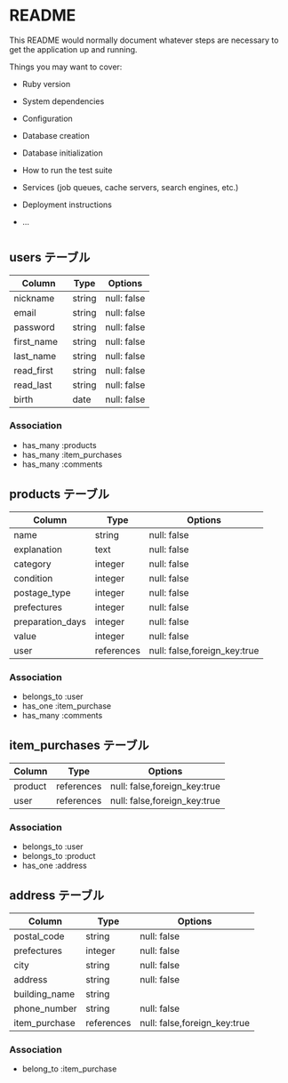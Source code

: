 # README

This README would normally document whatever steps are necessary to get the
application up and running.

Things you may want to cover:

* Ruby version

* System dependencies

* Configuration

* Database creation

* Database initialization

* How to run the test suite

* Services (job queues, cache servers, search engines, etc.)

* Deployment instructions

* ...


#
## users テーブル

| Column   　| Type   | Options     |
| ---------- | ------ | ----------- |
| nickname   | string | null: false |
| email   　 | string | null: false |
| password　 | string | null: false |
| first_name | string | null: false |
| last_name  | string | null: false |
| read_first | string | null: false |
| read_last  | string | null: false |
| birth      | date   | null: false |

### Association

- has_many :products
- has_many :item_purchases
- has_many :comments

## products テーブル

| Column           | Type       | Options                      |
| ---------------  | ---------  | ---------------------------- |
| name             | string     | null: false                  |
| explanation      | text       | null: false                  |
| category         | integer    | null: false                  |
| condition        | integer    | null: false                  |
| postage_type     | integer    | null: false                  |
| prefectures      | integer    | null: false                  |
| preparation_days | integer    | null: false                  |
| value            | integer    | null: false                  |
| user             | references | null: false,foreign_key:true |

### Association

- belongs_to :user
- has_one :item_purchase
- has_many :comments

## item_purchases テーブル
| Column        | Type       | Options                      |
| ------------- | ---------- | ---------------------------- |
| product       | references | null: false,foreign_key:true |
| user          | references | null: false,foreign_key:true |


### Association

- belongs_to :user
- belongs_to :product
- has_one :address

## address テーブル

| Column        | Type       | Options                      |
| ------------- | ---------- | ---------------------------- |
| postal_code   | string     | null: false                  |
| prefectures   | integer    | null: false                  |
| city          | string     | null: false                  |
| address       | string     | null: false                  |
| building_name | string     |                              |
| phone_number  | string     | null: false                  |
| item_purchase | references | null: false,foreign_key:true |
### Association

- belong_to :item_purchase